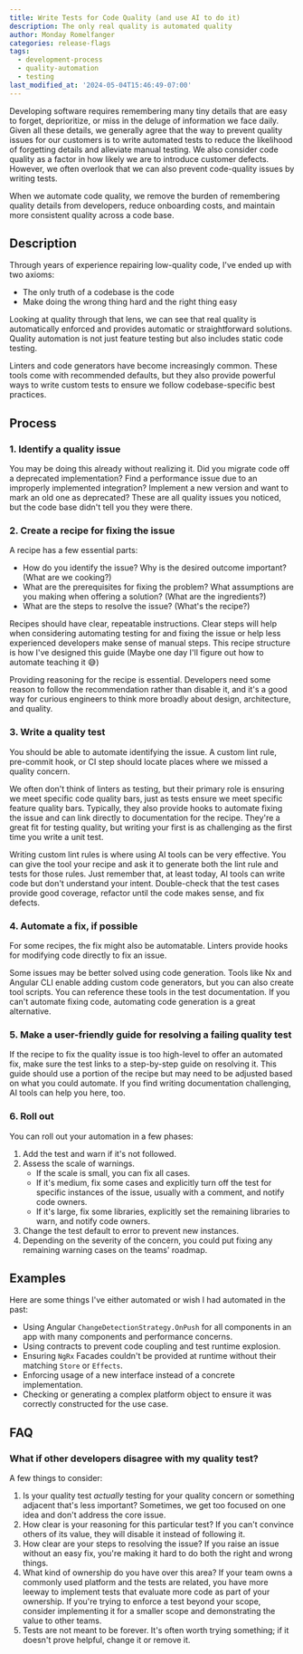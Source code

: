 ```yaml
---
title: Write Tests for Code Quality (and use AI to do it)
description: The only real quality is automated quality
author: Monday Romelfanger
categories: release-flags
tags:
  - development-process
  - quality-automation
  - testing
last_modified_at: '2024-05-04T15:46:49-07:00'
---
```

Developing software requires remembering many tiny details that are easy to forget, deprioritize, or miss in the deluge of information we face daily. Given all these details, we generally agree that the way to prevent quality issues for our customers is to write automated tests to reduce the likelihood of forgetting details and alleviate manual testing. We also consider code quality as a factor in how likely we are to introduce customer defects. However, we often overlook that we can also prevent code-quality issues by writing tests.

When we automate code quality, we remove the burden of remembering quality details from developers, reduce onboarding costs, and maintain more consistent quality across a code base.

## Description

Through years of experience repairing low-quality code, I've ended up with two axioms:

- The only truth of a codebase is the code
- Make doing the wrong thing hard and the right thing easy

Looking at quality through that lens, we can see that real quality is automatically enforced and provides automatic or straightforward solutions. Quality automation is not just feature testing but also includes static code testing.

Linters and code generators have become increasingly common. These tools come with recommended defaults, but they also provide powerful ways to write custom tests to ensure we follow codebase-specific best practices.

## Process

### 1. Identify a quality issue

You may be doing this already without realizing it. Did you migrate code off a deprecated implementation? Find a performance issue due to an improperly implemented integration? Implement a new version and want to mark an old one as deprecated? These are all quality issues you noticed, but the code base didn't tell you they were there.

### 2. Create a recipe for fixing the issue

A recipe has a few essential parts:

- How do you identify the issue? Why is the desired outcome important? (What are we cooking?)
- What are the prerequisites for fixing the problem? What assumptions are you making when offering a solution? (What are the ingredients?)
- What are the steps to resolve the issue? (What's the recipe?)

Recipes should have clear, repeatable instructions. Clear steps will help when considering automating testing for and fixing the issue or help less experienced developers make sense of manual steps. This recipe structure is how I've designed this guide (Maybe one day I'll figure out how to automate teaching it 😅)

Providing reasoning for the recipe is essential. Developers need some reason to follow the recommendation rather than disable it, and it's a good way for curious engineers to think more broadly about design, architecture, and quality.

### 3. Write a quality test

You should be able to automate identifying the issue. A custom lint rule, pre-commit hook, or CI step should locate places where we missed a quality concern.

We often don't think of linters as testing, but their primary role is ensuring we meet specific code quality bars, just as tests ensure we meet specific feature quality bars. Typically, they also provide hooks to automate fixing the issue and can link directly to documentation for the recipe. They're a great fit for testing quality, but writing your first is as challenging as the first time you write a unit test.

Writing custom lint rules is where using AI tools can be very effective. You can give the tool your recipe and ask it to generate both the lint rule and tests for those rules. Just remember that, at least today, AI tools can write code but don't understand your intent. Double-check that the test cases provide good coverage, refactor until the code makes sense, and fix defects.

### 4. Automate a fix, if possible

For some recipes, the fix might also be automatable. Linters provide hooks for modifying code directly to fix an issue.

Some issues may be better solved using code generation. Tools like Nx and Angular CLI enable adding custom code generators, but you can also create tool scripts. You can reference these tools in the test documentation. If you can't automate fixing code, automating code generation is a great alternative.

### 5. Make a user-friendly guide for resolving a failing quality test

If the recipe to fix the quality issue is too high-level to offer an automated fix, make sure the test links to a step-by-step guide on resolving it. This guide should use a portion of the recipe but may need to be adjusted based on what you could automate. If you find writing documentation challenging, AI tools can help you here, too.

### 6. Roll out

You can roll out your automation in a few phases:

1. Add the test and warn if it's not followed.
2. Assess the scale of warnings.
   - If the scale is small, you can fix all cases.
   - If it's medium, fix some cases and explicitly turn off the test for specific instances of the issue, usually with a comment, and notify code owners.
   - If it's large, fix some libraries, explicitly set the remaining libraries to warn, and notify code owners.
3. Change the test default to error to prevent new instances.
4. Depending on the severity of the concern, you could put fixing any remaining warning cases on the teams' roadmap.

## Examples

Here are some things I've either automated or wish I had automated in the past:

- Using Angular `ChangeDetectionStrategy.OnPush` for all components in an app with many components and performance concerns.
- Using contracts to prevent code coupling and test runtime explosion.
- Ensuring `NgRx` Facades couldn't be provided at runtime without their matching `Store` or `Effects`.
- Enforcing usage of a new interface instead of a concrete implementation.
- Checking or generating a complex platform object to ensure it was correctly constructed for the use case.

## FAQ

### What if other developers disagree with my quality test?

A few things to consider:

1. Is your quality test _actually_ testing for your quality concern or something adjacent that's less important? Sometimes, we get too focused on one idea and don't address the core issue.
2. How clear is your reasoning for this particular test? If you can't convince others of its value, they will disable it instead of following it.
3. How clear are your steps to resolving the issue? If you raise an issue without an easy fix, you're making it hard to do both the right and wrong things.
4. What kind of ownership do you have over this area? If your team owns a commonly used platform and the tests are related, you have more leeway to implement tests that evaluate more code as part of your ownership. If you're trying to enforce a test beyond your scope, consider implementing it for a smaller scope and demonstrating the value to other teams.
5. Tests are not meant to be forever. It's often worth trying something; if it doesn't prove helpful, change it or remove it.